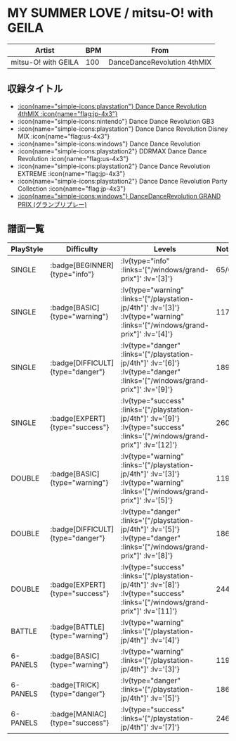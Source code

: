 # MY SUMMER LOVE / mitsu-O! with GEILA

|Artist|BPM|From|
|------|---|----|
|mitsu-O! with GEILA|100|DanceDanceRevolution 4thMIX|

## 収録タイトル

- [ :icon{name="simple-icons:playstation"} Dance Dance Revolution 4thMIX :icon{name="flag:jp-4x3"} ](/playstation-jp/4th)
- :icon{name="simple-icons:nintendo"} Dance Dance Revolution GB3
- :icon{name="simple-icons:playstation"} Dance Dance Revolution Disney MIX :icon{name="flag:us-4x3"}
- :icon{name="simple-icons:windows"} Dance Dance Revolution
- :icon{name="simple-icons:playstation2"} DDRMAX Dance Dance Revolution :icon{name="flag:us-4x3"}
- :icon{name="simple-icons:playstation2"} Dance Dance Revolution EXTREME :icon{name="flag:jp-4x3"}
- :icon{name="simple-icons:playstation2"} Dance Dance Revolution Party Collection :icon{name="flag:jp-4x3"}
- [ :icon{name="simple-icons:windows"} DanceDanceRevolution GRAND PRIX (グランプリプレー)](/windows/grand-prix)

## 譜面一覧

|PlayStyle|Difficulty|Levels|Notes|Movie|
|---------|----------|------|-----|-----|
|SINGLE| :badge[BEGINNER]{type="info"} | :lv{type="info" :links='["/windows/grand-prix"]' :lv='[3]'} |65/0||
|SINGLE| :badge[BASIC]{type="warning"} | :lv{type="warning" :links='["/playstation-jp/4th"]' :lv='[3]'}  :lv{type="warning" :links='["/windows/grand-prix"]' :lv='[4]'} |117/0||
|SINGLE| :badge[DIFFICULT]{type="danger"} | :lv{type="danger" :links='["/playstation-jp/4th"]' :lv='[6]'}  :lv{type="danger" :links='["/windows/grand-prix"]' :lv='[9]'} |189/0||
|SINGLE| :badge[EXPERT]{type="success"} | :lv{type="success" :links='["/playstation-jp/4th"]' :lv='[9]'}  :lv{type="success" :links='["/windows/grand-prix"]' :lv='[12]'} |260/0||
|DOUBLE| :badge[BASIC]{type="warning"} | :lv{type="warning" :links='["/playstation-jp/4th"]' :lv='[3]'}  :lv{type="warning" :links='["/windows/grand-prix"]' :lv='[5]'} |119/0||
|DOUBLE| :badge[DIFFICULT]{type="danger"} | :lv{type="danger" :links='["/playstation-jp/4th"]' :lv='[5]'}  :lv{type="danger" :links='["/windows/grand-prix"]' :lv='[8]'} |186/0||
|DOUBLE| :badge[EXPERT]{type="success"} | :lv{type="success" :links='["/playstation-jp/4th"]' :lv='[8]'}  :lv{type="success" :links='["/windows/grand-prix"]' :lv='[11]'} |244/0||
|BATTLE| :badge[BATTLE]{type="warning"} | :lv{type="warning" :links='["/playstation-jp/4th"]' :lv='[4]'} |||
|6-PANELS| :badge[BASIC]{type="warning"} | :lv{type="warning" :links='["/playstation-jp/4th"]' :lv='[3]'} |119/0||
|6-PANELS| :badge[TRICK]{type="danger"} | :lv{type="danger" :links='["/playstation-jp/4th"]' :lv='[5]'} |186/0||
|6-PANELS| :badge[MANIAC]{type="success"} | :lv{type="success" :links='["/playstation-jp/4th"]' :lv='[7]'} |246/0||
